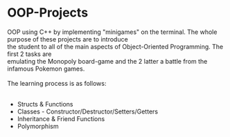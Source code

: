 # OOP-Projects
OOP using C++ by implementing "minigames" on the terminal. The whole purpose of these projects are to introduce <br>
the student to all of the main aspects of Object-Oriented Programming. The first 2 tasks are <br>
emulating the Monopoly board-game and the 2 latter a battle from the infamous Pokemon games. <br>
<br>
The learning process is as follows:<br>
<br>
* Structs & Functions
* Classes - Constructor/Destructor/Setters/Getters
* Inheritance & Friend Functions
* Polymorphism 
